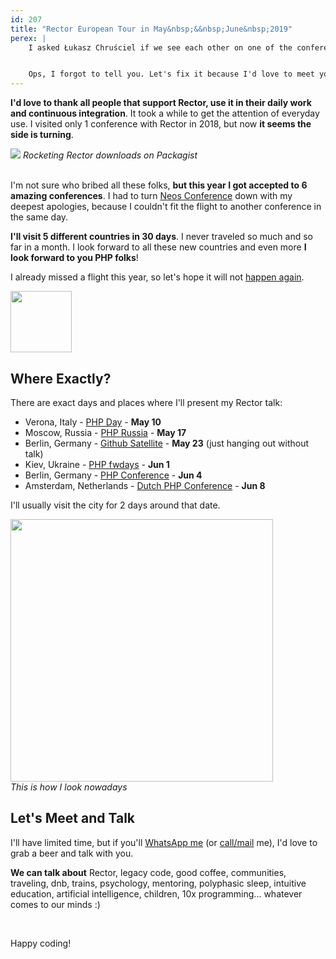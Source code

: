 ```yaml
---
id: 207
title: "Rector European Tour in May&nbsp;&&nbsp;June&nbsp;2019"
perex: |
    I asked Łukasz Chruściel if we see each other on one of the conferences I'm coming with Rector and he's like: "I haven't noticed any announcements that you will talk somewhere. Did you set up any long distance trip?"


    Ops, I forgot to tell you. Let's fix it because I'd love to meet you and hear about your pain points.
---
```


**I'd love to thank all people that support Rector, use it in their daily work and continuous integration**. It took a while to get the attention of everyday use. I visited only 1 conference with Rector in 2018, but now **it seems the side is turning**.

<div class="text-center">
    <img src="/assets/images/posts/2019/tour/rector-daily.png" class="img-thumbnail mt-4">
    <em>Rocketing Rector downloads on Packagist</em>
</div>

<br>

I'm not sure who bribed all these folks, **but this year I got accepted to 6 amazing conferences**. I had to turn [Neos Conference](https://www.neoscon.io) down with my deepest apologies, because I couldn't fit the flight to another conference in the same day.

**I'll visit 5 different countries in 30 days**. I never traveled so much and so far in a month. I look forward to all these new countries and even more **I look forward to you PHP folks**!

I already missed a flight this year, so let's hope it will not [happen again](/blog/2018/10/18/how-i-almost-missed-my-talk-in-php-asia-conference/).

<div class="text-center">
    <img src="http://getrector.org/assets/images/logo/rector-no_frame_vector.svg" style="width: 7em" class="mt-5">
</div>

## Where Exactly?

There are exact days and places where I'll present my Rector talk:

- Verona, Italy - [PHP Day](https://2019.phpday.it) - **May 10**
- Moscow, Russia - [PHP Russia](https://phprussia.ru/2019) - **May 17**
- Berlin, Germany - [Github Satellite](https://githubsatellite.com) - **May 23** (just hanging out without talk)
- Kiev, Ukraine - [PHP fwdays](https://fwdays.com/en/event/php-fwdays-2019) - **Jun 1**
- Berlin, Germany - [PHP Conference](https://phpconference.com) - **Jun 4**
- Amsterdam, Netherlands - [Dutch PHP Conference](https://www.phpconference.nl) - **Jun 8**

I'll usually visit the city for 2 days around that date.

<div class="text-center">
    <img src="/assets/images/talk_dresden.jpg" style="width: 30em" class="mt-4 img-thumbnail">
    <br>
    <em>This is how I look nowadays</em>
</div>

## Let's Meet and Talk

I'll have limited time, but if you'll [WhatsApp me](https://api.whatsapp.com/send?phone=420776778332&text=Hi%20Tom,%20I'd%20love%20to%20meet%20you%20at%20the%20conference%20:) (or [call/mail](/contact) me), I'd love to grab a beer and talk with you.

**We can talk about** Rector, legacy code, good coffee, communities, traveling, dnb, trains, psychology, mentoring, polyphasic sleep, intuitive education, artificial intelligence, children, 10x programming... whatever comes to our minds :)

<br>

Happy coding!
